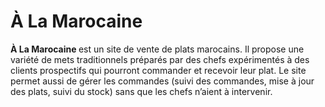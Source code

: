 # À La Marocaine

<div> <strong>À La Marocaine </strong> est un site de vente de plats marocains. Il propose une
variété de mets traditionnels préparés par des chefs expérimentés à des clients
prospectifs qui pourront commander et recevoir leur plat. Le site permet aussi de
gérer les commandes (suivi des commandes, mise à jour des plats, suivi du
stock) sans que les chefs n’aient à intervenir.</div>
